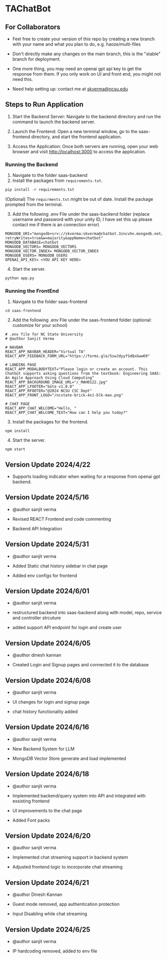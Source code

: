 # TAChatBot

## For Collaborators

*   Feel free to create your version of this repo by creating a new branch with your name and what you plan to do, e.g. haoze/multi-files

*   Don't directly make any changes on the main branch, this is the "stable" branch for deployment.

*   One more thing, you may need an openai gpt api key to get the response from them. If you only work on UI and front end, you might not need this.

*   Need help setting up: contact me at skverma@ncsu.edu

## Steps to Run Application

1.  Start the Backend Server: Navigate to the backend directory and run the command to launch the backend server.

2.  Launch the Frontend: Open a new terminal window, go to the saas-frontend directory, and start the frontend application.

3.  Access the Application: Once both servers are running, open your web browser and visit <http://localhost:3000> to access the application.


### Running the Backend
1.  Navigate to the folder saas-backend
2.  Install the packages from `requirements.txt`.

```python
pip install -r requirements.txt
```
(Optional) The `requirments.txt` might be out of date. Install the package prompted from the terminal.

3. Add the following .env File under the saas-backend folder (replace username and password with your unity ID, I have set this up please contact me if there is an connection error)
```
MONGODB_URI="mongodb+srv://skverma:skverma@chatbot.3zncvhn.mongodb.net/?retryWrites=true&w=majority&appName=chatbot"
MONGODB_DATABASE=chatbot
MONGODB_VECTORS= MONGODB_VECTORS
MONGODB_VECTOR_INDEX= MONGODB_VECTOR_INDEX
MONGODB_USERS= MONGODB_USERS
OPENAI_API_KEY= <YOU API KEY HERE>

```

4.  Start the server.

```python
python app.py
```

### Running the FrontEnd

1.  Navigate to the folder saas-frontend
   
```
cd saas-frontend
```
2. Add the following .env File under the saas-frontend folder (optional: customize for your school)
```
# .env file for NC State University
# @author Sanjit Verma

# NAVBAR
REACT_APP_NAVBAR_HEADER="Virtual TA"
REACT_APP_FEEDBACK_FORM_URL="https://forms.gle/5swJdyyfSdQxGww69"

# LANDING PAGE
REACT_APP_MODALBODYTEXT="Please login or create an account. This Chatbot supports asking questions from the textbook: Engineering SAAS: An Agile Approach Using Cloud Computing"
REACT_APP_BACKGROUND_IMAGE_URL="/_MAH0122.jpg"
REACT_APP_LFOOTER="beta v1.0.0"
REACT_APP_RFOOTER="@2024 NCSU CSC Dept"
REACT_APP_FRONT_LOGO="/ncstate-brick-4x1-blk-max.png"

# CHAT PAGE
REACT_APP_CHAT_WELCOME="Hello, "
REACT_APP_CHAT_WELCOME_TEXT="How can I help you today?"

```
3.  Install the packages for the frontend.

```node
npm install
```

4.  Start the server.

```node
npm start
```

## Version Update 2024/4/22

*   Supports loading indicator when waiting for a response from openai gpt backend.

## Version Update 2024/5/16

*   @author sanjit verma

*   Revised REACT Frontend and code commenting

*   Backend API Integration

## Version Update 2024/5/31

*   @author sanjit verma

*   Added Static chat history sidebar in chat page 

*   Added env configs for frontend

## Version Update 2024/6/01

*   @author sanjit verma

*   restructured backend into saas-backend along with model, repo, service and controller strcuture

*   added support API endpoint for login and create user

## Version Update 2024/6/05

*  @author dinesh kannan

*  Created Login and Signup pages and connected it to the database

## Version Update 2024/6/08

*  @author sanjit verma

*   UI changes for login and signup page

*   chat history functionality added

## Version Update 2024/6/16

*  @author sanjit verma

*   New Backend System for LLM 

*   MongoDB Vector Store generate and load implemented
  
## Version Update 2024/6/18

*  @author sanjit verma

*   Implemented backend/query system into API and integrated with exsisting frontend

*   UI improvements to the chat page

*   Added Font packs

## Version Update 2024/6/20

*  @author sanjit verma

*    Implemented chat streaming support in backend system

*    Adjusted frontend logic to incorporate chat streaming

## Version Update 2024/6/21

*  @author Dinesh Kannan

*    Guest mode removed, app authentication protection 

*    Input Disabling while chat streaming

## Version Update 2024/6/25

*  @author sanjit verma

*    IP hardcoding removed, added to env file



  
